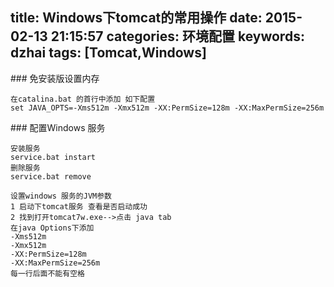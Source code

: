 title: Windows下tomcat的常用操作
date: 2015-02-13 21:15:57
categories: 环境配置
keywords: dzhai
tags: [Tomcat,Windows]
---
### 免安装版设置内存
```
在catalina.bat 的首行中添加 如下配置
set JAVA_OPTS=-Xms512m -Xmx512m -XX:PermSize=128m -XX:MaxPermSize=256m
```

### 配置Windows 服务
```
安装服务
service.bat instart
删除服务
service.bat remove

设置windows 服务的JVM参数
1 启动下tomcat服务 查看是否启动成功
2 找到打开tomcat7w.exe-->点击 java tab 
在java Options下添加
-Xms512m
-Xmx512m
-XX:PermSize=128m
-XX:MaxPermSize=256m
每一行后面不能有空格
```
<!--more-->
<!--more-->



